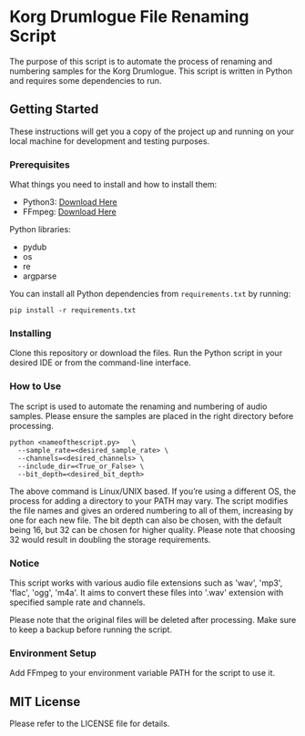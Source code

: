 # Korg Drumlogue File Renaming Script

The purpose of this script is to automate the process of renaming and numbering samples for the Korg Drumlogue. This script is written in Python and requires some dependencies to run.

## Getting Started

These instructions will get you a copy of the project up and running on your local machine for development and testing purposes.

### Prerequisites

What things you need to install and how to install them:
- Python3: [Download Here](https://www.python.org/downloads/)
- FFmpeg: [Download Here](https://ffmpeg.org/download.html)

Python libraries:
- pydub
- os
- re
- argparse

You can install all Python dependencies from `requirements.txt` by running:

```shell
pip install -r requirements.txt
```

### Installing

Clone this repository or download the files. Run the Python script in your desired IDE or from the command-line interface.

### How to Use

The script is used to automate the renaming and numbering of audio samples. Please ensure the samples are placed in the right directory before processing.

```shell
python <nameofthescript.py>   \
  --sample_rate=<desired_sample_rate> \
  --channels=<desired_channels> \
  --include_dir=<True_or_False> \
  --bit_depth=<desired_bit_depth>
```
The above command is Linux/UNIX based. If you’re using a different OS, the process for adding a directory to your PATH may vary.
The script modifies the file names and gives an ordered numbering to all of them, increasing by one for each new file. The bit depth can also be chosen, with the default being 16, but 32 can be chosen for higher quality. Please note that choosing 32 would result in doubling the storage requirements.
### Notice

This script works with various audio file extensions such as 'wav', 'mp3', 'flac', 'ogg', 'm4a'. It aims to convert these files into '.wav' extension with specified sample rate and channels.

Please note that the original files will be deleted after processing. Make sure to keep a backup before running the script.

### Environment Setup

Add FFmpeg to your environment variable PATH for the script to use it.

## MIT License

Please refer to the LICENSE file for details.